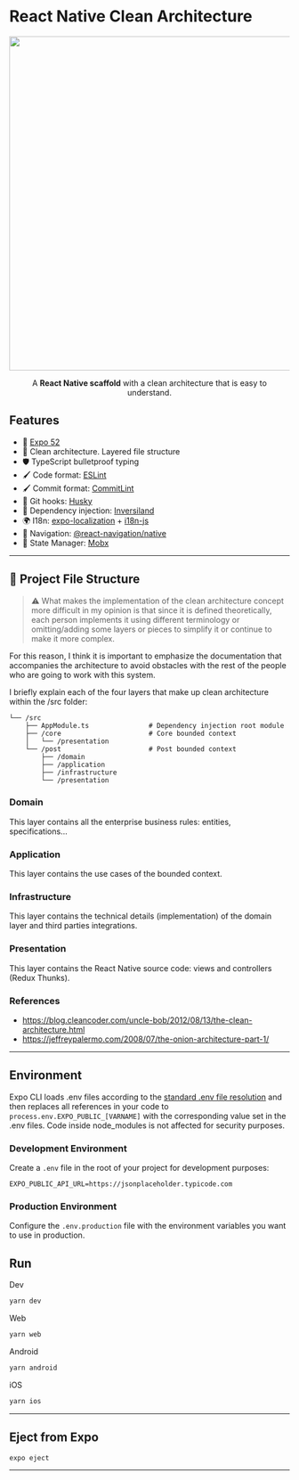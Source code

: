 # React Native Clean Architecture

<p align="center">
<img src="./assets/images/react-native-clean-architecture.png?raw=true" style="max-width: 100%; width: 600px;" />
</p>
<p align="center" style="margin-top: 10px;">A <b>React Native scaffold</b> with a clean architecture that is easy to understand.</p>

## Features

- 🚀 [Expo 52](https://expo.dev/)
- 📁 Clean architecture. Layered file structure
- 🛡️ TypeScript bulletproof typing
- 🖌️ Code format: [ESLint](https://eslint.org/)
- 🖌️ Commit format: [CommitLint](https://commitlint.js.org)
- 🐩 Git hooks: [Husky](https://www.npmjs.com/package/husky)
- 💉 Dependency injection: [Inversiland](https://github.com/inversiland/inversiland)
- 🌍 I18n: [expo-localization](https://docs.expo.dev/versions/latest/sdk/localization/) + [i18n-js](https://www.npmjs.com/package/i18n-js)
- 🚢 Navigation: [@react-navigation/native](https://reactnavigation.org/docs/getting-started)
- 🧰 State Manager: [Mobx](https://mobx.js.org/)

<hr>

## 📁 Project File Structure

> ⚠️ What makes the implementation of the clean architecture concept more difficult in my opinion is that since it is defined theoretically, each person implements it using different terminology or omitting/adding some layers or pieces to simplify it or continue to make it more complex.

For this reason, I think it is important to emphasize the documentation that accompanies the architecture to avoid obstacles with the rest of the people who are going to work with this system.

I briefly explain each of the four layers that make up clean architecture within the /src folder:

```
└── /src
    ├── AppModule.ts               # Dependency injection root module
    ├── /core                      # Core bounded context
    │   └── /presentation
    └── /post                      # Post bounded context
        ├── /domain
        ├── /application
        ├── /infrastructure
        └── /presentation
```

### Domain

This layer contains all the enterprise business rules: entities, specifications...

### Application

This layer contains the use cases of the bounded context.

### Infrastructure

This layer contains the technical details (implementation) of the domain layer and third parties integrations.

### Presentation

This layer contains the React Native source code: views and controllers (Redux Thunks).

### References

- https://blog.cleancoder.com/uncle-bob/2012/08/13/the-clean-architecture.html
- https://jeffreypalermo.com/2008/07/the-onion-architecture-part-1/

<hr>

## Environment

Expo CLI loads .env files according to the [standard .env file resolution](https://github.com/bkeepers/dotenv/blob/c6e583a/README.md#what-other-env-files-can-i-use) and then replaces all references in your code to `process.env.EXPO_PUBLIC_[VARNAME]` with the corresponding value set in the .env files. Code inside node_modules is not affected for security purposes.

### Development Environment

Create a `.env` file in the root of your project for development purposes:

```
EXPO_PUBLIC_API_URL=https://jsonplaceholder.typicode.com
```

### Production Environment

Configure the `.env.production` file with the environment variables you want to use in production.

## Run

Dev

```bash
yarn dev
```

Web

```bash
yarn web
```

Android

```bash
yarn android
```

iOS

```bash
yarn ios
```

<hr>

## Eject from Expo

```bash
expo eject
```

<hr>
